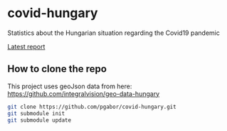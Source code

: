 # covid-hungary
Statistics about the Hungarian situation regarding the Covid19 pandemic

[Latest report](http://pgabor.web.elte.hu/2020-04-14.html)

## How to clone the repo

This project uses geoJson data from here: https://github.com/integralvision/geo-data-hungary

```bash
git clone https://github.com/pgabor/covid-hungary.git
git submodule init
git submodule update

```

